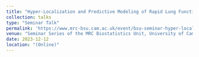 ```yaml
---
title: "Hyper-Localization and Predictive Modeling of Rapid Lung Function Decline in Cystic Fibrosis"
collection: talks
type: "Seminar Talk"
permalink: 'https://www.mrc-bsu.cam.ac.uk/event/bsu-seminar-hyper-localization-and-predictive-modeling-of-rapid-lung-function-decline-in-cystic-fibrosis/ '
venue: "Seminar Series of the MRC Biostatistics Unit, University of Cambridge, UK"
date: 2023-12-12
location: "(Online)"
---
```

